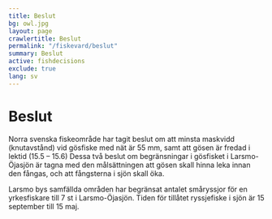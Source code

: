 ```yaml
---
title: Beslut
bg: owl.jpg
layout: page
crawlertitle: Beslut
permalink: "/fiskevard/beslut"
summary: Beslut
active: fishdecisions
exclude: true
lang: sv
---
```


# Beslut

Norra svenska fiskeområde har tagit beslut om att minsta maskvidd (knutavstånd) vid gösfiske med
nät är 55 mm, samt att gösen är fredad i lektid (15.5 – 15.6)
Dessa två beslut om begränsningar i gösfisket i Larsmo-Öjasjön är tagna med den målsättningen att
gösen skall hinna leka innan den fångas, och att fångsterna i sjön skall öka.

Larsmo bys samfällda områden har begränsat antalet småryssjor för en yrkesfiskare till 7 st i
Larsmo-Öjasjön.  Tiden för tillåtet ryssjefiske i sjön är 15 september till 15 maj.
